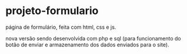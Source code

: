 # projeto-formulario
página de formulário, feita com html, css e js.

nova versão sendo desenvolvida com php e sql (para funcionamento do botão de enviar e armazenamento dos dados enviados para o site).

